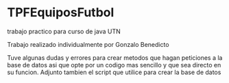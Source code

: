 # TPFEquiposFutbol
trabajo practico para curso de java UTN

Trabajo realizado individualmente por Gonzalo Benedicto

Tuve algunas dudas y errores para crear metodos que hagan peticiones a la base de datos asi que opte por un codigo mas sencillo y que sea directo en su funcion.
Adjunto tambien el script que utilice para crear la base de datos
